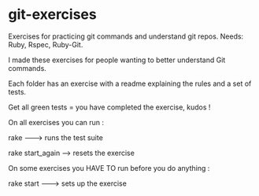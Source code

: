# git-exercises

Exercises for practicing git commands and understand git repos. 
Needs: Ruby, Rspec, Ruby-Git. 

I made these exercises for people wanting to better understand Git commands. 

Each folder has an exercise with a readme explaining the rules and a set of tests. 

Get all green tests = you have completed the exercise, kudos ! 

On all exercises you can run : 

rake ---> runs the test suite 

rake start_again --> resets the exercise 


On some exercises you HAVE TO run before you do anything : 

rake start ---> sets up the exercise
